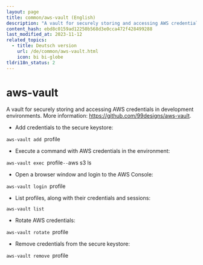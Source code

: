 ```yaml
---
layout: page
title: common/aws-vault (English)
description: "A vault for securely storing and accessing AWS credentials in development environments."
content_hash: ebd8c0159ad12250b568d3e0cca472f428499288
last_modified_at: 2023-11-12
related_topics:
  - title: Deutsch version
    url: /de/common/aws-vault.html
    icon: bi bi-globe
tldri18n_status: 2
---
```

# aws-vault

A vault for securely storing and accessing AWS credentials in development environments.
More information: <https://github.com/99designs/aws-vault>.

- Add credentials to the secure keystore:

`aws-vault add `<span class="tldr-var badge badge-pill bg-dark-lm bg-white-dm text-white-lm text-dark-dm font-weight-bold">profile</span>

- Execute a command with AWS credentials in the environment:

`aws-vault exec `<span class="tldr-var badge badge-pill bg-dark-lm bg-white-dm text-white-lm text-dark-dm font-weight-bold">profile</span>` -- `<span class="tldr-var badge badge-pill bg-dark-lm bg-white-dm text-white-lm text-dark-dm font-weight-bold">aws s3 ls</span>

- Open a browser window and login to the AWS Console:

`aws-vault login `<span class="tldr-var badge badge-pill bg-dark-lm bg-white-dm text-white-lm text-dark-dm font-weight-bold">profile</span>

- List profiles, along with their credentials and sessions:

`aws-vault list`

- Rotate AWS credentials:

`aws-vault rotate `<span class="tldr-var badge badge-pill bg-dark-lm bg-white-dm text-white-lm text-dark-dm font-weight-bold">profile</span>

- Remove credentials from the secure keystore:

`aws-vault remove `<span class="tldr-var badge badge-pill bg-dark-lm bg-white-dm text-white-lm text-dark-dm font-weight-bold">profile</span>
